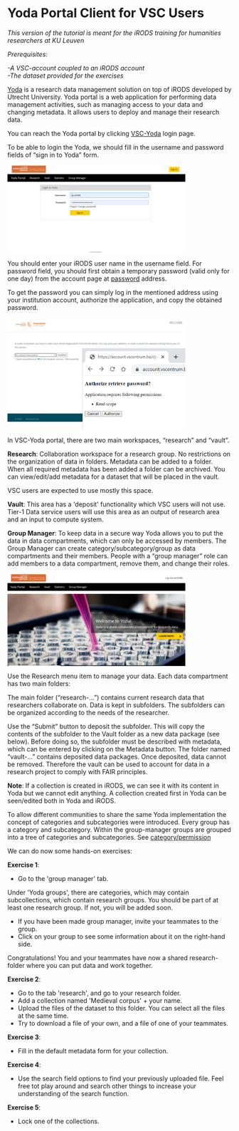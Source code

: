 # Yoda Portal Client for VSC Users
*This version of the tutorial is meant for the iRODS training for humanities researchers at KU Leuven*


*Prerequisites:* 

*-A VSC-account coupled to an iRODS account*    
*-The dataset provided for the exercises*

[Yoda](https://yoda.uu.nl/yoda-uu-nl/what-is-yoda/index.html) is a research data management solution on top of iRODS developed by Utrecht University. Yoda portal is a web application for performing data management activities, such as managing access to your data and changing metadata. It allows users to deploy and manage their research data.

You can reach the Yoda portal by clicking [VSC-Yoda]( https://icts-p-hpc-yoda-portal.cloud.icts.kuleuven.be/user/login) login page.

To be able to login the Yoda, we should fill in the username and password fields of “sign in to Yoda” form.

<img align="center" src="img/yoda_login.png" width="400px">

You should enter your iRODS user name in the username field. For password field, you should first obtain a temporary password (valid only for one day) from the account page at [password](https://vsc-passwd.icts.kuleuven.be) address. 

To get the password you can simply log in the mentioned address using your institution account, authorize the application, and copy the obtained password.

<img align="center" src="img/yoda_password.png" width="400px">

In VSC-Yoda portal, there are two main workspaces, “research” and “vault”.

**Research**: Collaboration workspace for a research group. No restrictions on the organization of data in folders. Metadata can be added to a folder. When all required metadata has been added a folder can be archived. You can view/edit/add metadata for a dataset that will be placed in the vault.

VSC users are expected to use mostly this space.

**Vault**: This area has a 'deposit' functionality which VSC users will not use. Tier-1 Data service users will use this area as an output of research area and an input to compute system. 

**Group Manager**: To keep data in a secure way Yoda allows you to put the data in data compartments, which can only be accessed by members. The Group Manager can create category/subcategory/group as data compartments and their members. People with a “group manager” role can add members to a data compartment, remove them, and change their roles.

<img align="center" src="img/yoda_general.png" width="400px">

Use the Research menu item to manage your data. Each data compartment has two main folders:

The main folder (“research-…”) contains current research data that researchers collaborate on. Data is kept in subfolders. The subfolders can be organized according to the needs of the researcher.

Use the “Submit” button to deposit the subfolder. This will copy the contents of the subfolder to the Vault folder as a new data package (see below). Before doing so, the subfolder must be described with metadata, which can be entered by clicking on the Metadata button. The folder named “vault-…” contains deposited data packages. Once deposited, data cannot be removed. Therefore the vault can be used to account for data in a research project to comply with FAIR principles.

**Note**: If a collection is created in iRODS, we can see it with its content in Yoda but we cannot edit anything. A collection created first in Yoda can be seen/edited both in Yoda and iRODS.

To allow different communities to share the same Yoda implementation the concept of categories and subcategories were introduced. Every group has a category and subcategory. Within the group-manager groups are grouped into a tree of categories and subcategories. See [category/permission](https://github.com/UtrechtUniversity/yoda/blob/development/docs/design/group-manager.md)

We can do now some hands-on exercises:

**Exercise 1**:  
- Go to the 'group manager' tab. 

Under 'Yoda groups', there are categories, which may contain subcollections, which contain research groups.
You should be part of at least one research group. If not, you will be added soon.

- If you have been made group manager, invite your teammates to the group. 
- Click on your group to see some information about it on the right-hand side.

Congratulations! You and your teammates have now a shared research-folder where you can put data and work together.

**Exercise 2**:
- Go to the tab 'research', and go to your research folder.
- Add a collection named 'Medieval corpus' + your name. 
- Upload the files of the dataset to this folder. You can select all the files at the same time.  
- Try to download a file of your own, and a file of one of your teammates.

**Exercise 3**:

- Fill in the default metadata form for your collection.

**Exercise 4**:

- Use the search field options to find your previously uploaded file. Feel free tot play around and search other things to increase your understanding of the search function.

**Exercise 5**:

- Lock one of the collections.


